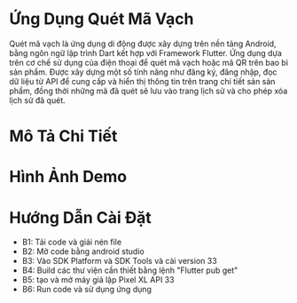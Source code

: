 # Ứng Dụng Quét Mã Vạch

Quét mã vạch là ứng dụng di động được xây dựng trên nền tảng Android, bằng ngôn ngữ lập trình Dart kết hợp với Framework Flutter. Ứng dụng dựa trên cơ chế sử dụng của điện thoại để quét mã vạch hoặc mã QR trên bao bì sản phẩm. Được xây dựng một số tính năng như đăng ký, đăng nhập, đọc dữ liệu từ API để cung cấp và hiển thị thông tin trên trang chi tiết sản sản phẩm, đồng thời những mã đã quét sẽ lưu vào trang lịch sử và cho phép xóa lịch sử đã quét. 

# Mô Tả Chi Tiết

# Hình Ảnh Demo 

# Hướng Dẫn Cài Đặt 
- B1: Tải code và giải nén file
- B2: Mở code bằng android studio
- B3: Vào SDK Platform và SDK Tools và cài version 33
- B4: Build các thư viện cần thiết bằng lệnh "Flutter pub get"
- B5: tạo và mở máy giả lập Pixel XL API 33
- B6:  Run code và sử dụng ứng dụng 


